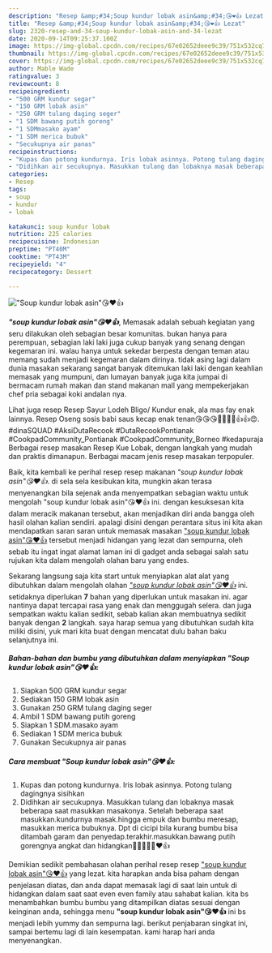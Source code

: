 ```yaml
---
description: "Resep &amp;#34;Soup kundur lobak asin&amp;#34;😘❤️👍 Lezat"
title: "Resep &amp;#34;Soup kundur lobak asin&amp;#34;😘❤️👍 Lezat"
slug: 2320-resep-and-34-soup-kundur-lobak-asin-and-34-lezat
date: 2020-09-14T09:25:37.100Z
image: https://img-global.cpcdn.com/recipes/67e02652deee9c39/751x532cq70/soup-kundur-lobak-asin😘❤️👍-foto-resep-utama.jpg
thumbnail: https://img-global.cpcdn.com/recipes/67e02652deee9c39/751x532cq70/soup-kundur-lobak-asin😘❤️👍-foto-resep-utama.jpg
cover: https://img-global.cpcdn.com/recipes/67e02652deee9c39/751x532cq70/soup-kundur-lobak-asin😘❤️👍-foto-resep-utama.jpg
author: Mable Wade
ratingvalue: 3
reviewcount: 8
recipeingredient:
- "500 GRM kundur segar"
- "150 GRM lobak asin"
- "250 GRM tulang daging seger"
- "1 SDM bawang putih goreng"
- "1 SDMmasako ayam"
- "1 SDM merica bubuk"
- "Secukupnya air panas"
recipeinstructions:
- "Kupas dan potong kundurnya. Iris lobak asinnya. Potong tulang dagingnya sisihkan"
- "Didihkan air secukupnya. Masukkan tulang dan lobaknya masak beberapa saat masukkan masakonya. Setelah beberapa saat masukkan.kundurnya masak.hingga empuk dan bumbu meresap, masukkan merica bubuknya. Dpt di cicipi bila kurang bumbu bisa ditambah garam dan penyedap.terakhir.masukkan.bawang putih gorengnya angkat dan hidangkan🤭🤭😘😘😘❤️👍"
categories:
- Resep
tags:
- soup
- kundur
- lobak

katakunci: soup kundur lobak 
nutrition: 225 calories
recipecuisine: Indonesian
preptime: "PT40M"
cooktime: "PT43M"
recipeyield: "4"
recipecategory: Dessert

---
```



![&#34;Soup kundur lobak asin&#34;😘❤️👍](https://img-global.cpcdn.com/recipes/67e02652deee9c39/751x532cq70/soup-kundur-lobak-asin😘❤️👍-foto-resep-utama.jpg)

<b><i>&#34;soup kundur lobak asin&#34;😘❤️👍</i></b>, Memasak adalah sebuah kegiatan yang seru dilakukan oleh sebagian besar komunitas. bukan hanya para perempuan, sebagian laki laki juga cukup banyak yang senang dengan kegemaran ini. walau hanya untuk sekedar berpesta dengan teman atau memang sudah menjadi kegemaran dalam dirinya. tidak asing lagi dalam dunia masakan sekarang sangat banyak ditemukan laki laki dengan keahlian memasak yang mumpuni, dan lumayan banyak juga kita jumpai di bermacam rumah makan dan stand makanan mall yang mempekerjakan chef pria sebagai koki andalan nya.

Lihat juga resep Resep Sayur Lodeh Bligo/ Kundur enak, ala mas fay enak lainnya. Resep Oseng sosis babi saus kecap enak tenan😘😘😘👍🏼👍🏼👍👍😍. #dinaSQUAD #AksiDutaRecook #DutaRecookPontianak #CookpadCommunity_Pontianak #CookpadCommunity_Borneo #kedapuraja Berbagai resep masakan Resep Kue Lobak, dengan langkah yang mudah dan praktis dimanapun. Berbagai macam jenis resep masakan terpopuler.

Baik, kita kembali ke perihal resep resep makanan <i>&#34;soup kundur lobak asin&#34;😘❤️👍</i>. di sela sela kesibukan kita, mungkin akan terasa menyenangkan bila sejenak anda menyempatkan sebagian waktu untuk mengolah &#34;soup kundur lobak asin&#34;😘❤️👍 ini. dengan kesuksesan kita dalam meracik makanan tersebut, akan menjadikan diri anda bangga oleh hasil olahan kalian sendiri. apalagi disini dengan perantara situs ini kita akan mendapatkan saran saran untuk memasak masakan <u>&#34;soup kundur lobak asin&#34;😘❤️👍</u> tersebut menjadi hidangan yang lezat dan sempurna, oleh sebab itu ingat ingat alamat laman ini di gadget anda sebagai salah satu rujukan kita dalam mengolah olahan baru yang endes.


Sekarang langsung saja kita start untuk menyiapkan alat alat yang dibutuhkan dalam mengolah olahan <u><i>&#34;soup kundur lobak asin&#34;😘❤️👍</i></u> ini. setidaknya diperlukan <b>7</b> bahan yang diperlukan untuk masakan ini. agar nantinya dapat tercapai rasa yang enak dan menggugah selera. dan juga sempatkan waktu kalian sedikit, sebab kalian akan membuatnya sedikit banyak dengan <b>2</b> langkah. saya harap semua yang dibutuhkan sudah kita miliki disini, yuk mari kita buat dengan mencatat dulu bahan baku selanjutnya ini.

<!--inarticleads1-->

##### Bahan-bahan dan bumbu yang dibutuhkan dalam menyiapkan &#34;Soup kundur lobak asin&#34;😘❤️👍:

1. Siapkan 500 GRM kundur segar
1. Sediakan 150 GRM lobak asin
1. Gunakan 250 GRM tulang daging seger
1. Ambil 1 SDM bawang putih goreng
1. Siapkan 1 SDM.masako ayam
1. Sediakan 1 SDM merica bubuk
1. Gunakan Secukupnya air panas




<!--inarticleads2-->

##### Cara membuat &#34;Soup kundur lobak asin&#34;😘❤️👍:

1. Kupas dan potong kundurnya. Iris lobak asinnya. Potong tulang dagingnya sisihkan
1. Didihkan air secukupnya. Masukkan tulang dan lobaknya masak beberapa saat masukkan masakonya. Setelah beberapa saat masukkan.kundurnya masak.hingga empuk dan bumbu meresap, masukkan merica bubuknya. Dpt di cicipi bila kurang bumbu bisa ditambah garam dan penyedap.terakhir.masukkan.bawang putih gorengnya angkat dan hidangkan🤭🤭😘😘😘❤️👍




Demikian sedikit pembahasan olahan perihal resep resep <u>&#34;soup kundur lobak asin&#34;😘❤️👍</u> yang lezat. kita harapkan anda bisa paham dengan penjelasan diatas, dan anda dapat memasak lagi di saat lain untuk di hidangkan dalam saat saat even even family atau sahabat kalian. kita bs menambahkan bumbu bumbu yang ditampilkan diatas sesuai dengan keinginan anda, sehingga menu <b>&#34;soup kundur lobak asin&#34;😘❤️👍</b> ini bs menjadi lebih yummy dan sempurna lagi. berikut penjabaran singkat ini, sampai bertemu lagi di lain kesempatan. kami harap hari anda menyenangkan.
